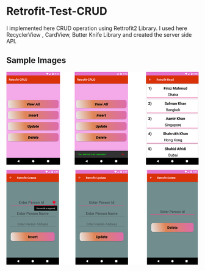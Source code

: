 # Retrofit-Test-CRUD
I implemented here CRUD operation using Rettrofit2 Library. I used here RecyclerView , CardView, Butter Knife Library and created the server side API.

<h2>Sample Images</h2>


<img src = "img/pp.png" width = "800">
